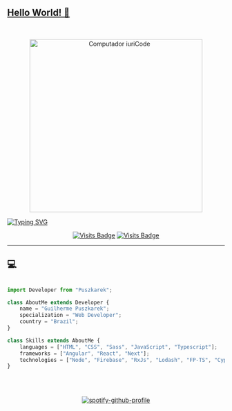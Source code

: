 ## [Hello World! 👋](https://puszkarek.vercel.app/ "Hello World! 👋")

<br/>

<p align="center">

<img src="https://raw.githubusercontent.com/MicaelliMedeiros/micaellimedeiros/master/image/computer-illustration.png" min-width="400px" max-width="400px" width="400px" alt="Computador iuriCode">

</p>

[![Typing SVG](https://readme-typing-svg.herokuapp.com?color=51F7F5&lines=%F0%9F%9A%80+Welcome+to+my+profile)](https://git.io/typing-svg)


<div align="center">

[![Visits Badge](https://badges.pufler.dev/visits/puszkarek/puszkarek)](https://badges.pufler.dev) [![Visits Badge](https://badges.pufler.dev/years/puszkarek)](https://badges.pufler.dev)

</div>

------------

##  💻

```js

import Developer from "Puszkarek";

class AboutMe extends Developer {
	name = "Guilherme Puszkarek";
	specialization = "Web Developer";
	country = "Brazil";
}

class Skills extends AboutMe {
	languages = ["HTML", "CSS", "Sass", "JavaScript", "Typescript"];
	frameworks = ["Angular", "React", "Next"];
	technologies = ["Node", "Firebase", "RxJs", "Lodash", "FP-TS", "Cypress", "Jasmine"];
}

```

<br/><br/>

<div align="center">

[![spotify-github-profile](https://spotify-github-profile.vercel.app/api/view?uid=guipuszkarek&cover_image=true&theme=default)](https://spotify-github-profile.vercel.app/api/view?uid=guipuszkarek&redirect=true)


</div>
